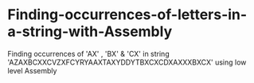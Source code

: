 # Finding-occurrences-of-letters-in-a-string-with-Assembly
Finding occurrences of 'AX' , 'BX' & 'CX' in string 'AZAXBCXXCVZXFCYRYAAXTAXYDDYTBXCXCDXAXXXBXCX' using low level Assembly
